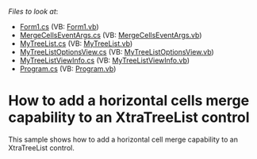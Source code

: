 <!-- default file list -->
*Files to look at*:

* [Form1.cs](./CS/TreeListCellMerging/Form1.cs) (VB: [Form1.vb](./VB/TreeListCellMerging/Form1.vb))
* [MergeCellsEventArgs.cs](./CS/TreeListCellMerging/MergeCellsEventArgs.cs) (VB: [MergeCellsEventArgs.vb](./VB/TreeListCellMerging/MergeCellsEventArgs.vb))
* [MyTreeList.cs](./CS/TreeListCellMerging/MyTreeList.cs) (VB: [MyTreeList.vb](./VB/TreeListCellMerging/MyTreeList.vb))
* [MyTreeListOptionsView.cs](./CS/TreeListCellMerging/MyTreeListOptionsView.cs) (VB: [MyTreeListOptionsView.vb](./VB/TreeListCellMerging/MyTreeListOptionsView.vb))
* [MyTreeListViewInfo.cs](./CS/TreeListCellMerging/MyTreeListViewInfo.cs) (VB: [MyTreeListViewInfo.vb](./VB/TreeListCellMerging/MyTreeListViewInfo.vb))
* [Program.cs](./CS/TreeListCellMerging/Program.cs) (VB: [Program.vb](./VB/TreeListCellMerging/Program.vb))
<!-- default file list end -->
# How to add a horizontal cells merge capability to an XtraTreeList control


<p>This sample shows how to add a horizontal cell merge capability to an XtraTreeList control.</p><p></p>

<br/>



